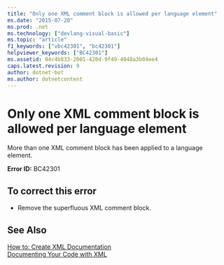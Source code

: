 ```yaml
---
title: "Only one XML comment block is allowed per language element"
ms.date: "2015-07-20"
ms.prod: .net
ms.technology: ["devlang-visual-basic"]
ms.topic: "article"
f1_keywords: ["vbc42301", "bc42301"]
helpviewer_keywords: ["BC42301"]
ms.assetid: 04c4b833-2001-420d-9f49-4048a3b04ee4
caps.latest.revision: 9
author: dotnet-bot
ms.author: dotnetcontent
---
```

# Only one XML comment block is allowed per language element
More than one XML comment block has been applied to a language element.  
  
 **Error ID:** BC42301  
  
## To correct this error  
  
-   Remove the superfluous XML comment block.  
  
## See Also  
 [How to: Create XML Documentation](../../visual-basic/programming-guide/program-structure/how-to-create-xml-documentation.md)   
 [Documenting Your Code with XML](../../visual-basic/programming-guide/program-structure/documenting-your-code-with-xml.md)

